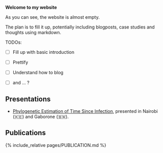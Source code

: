 **Welcome to my website**

As you can see, the website is almost empty.

The plan is to fill it up, potentially including blogposts, case studies and thoughts using markdown.

TODOs:

- [ ] Fill up with basic introduction
- [ ] Prettify
- [ ] Understand how to blog 
- [ ] and ... ?


## Presentations

- [Phylogenetic Estimation of Time Since Infection](https://abriz97.github.io/HIV-phyloTSI-workshops/slides/), presented in Nairobi (🇰🇪) and Gaborone (🇧🇼).

## Publications

{% include_relative pages/PUBLICATION.md %}
